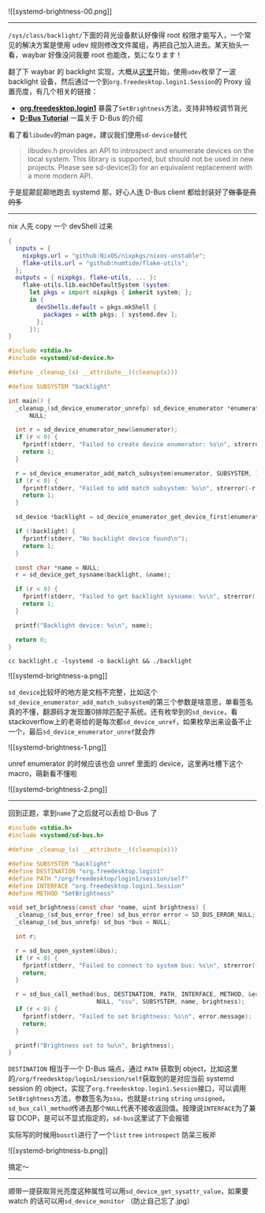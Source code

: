 ![[systemd-brightness-00.png]]

---

`/sys/class/backlight/`下面的背光设备默认好像得 root 权限才能写入，一个常见的解决方案是使用 udev 规则修改文件属组，再把自己加入进去。某天抬头一看，waybar 好像没问我要 root 也能改，気になります！

翻了下 waybar 的 backlight 实现，大概从[这里](https://github.com/Alexays/Waybar/blob/42dc9cb85f27e3db02da83cd13624cfc5a7191d3/src/util/backlight_backend.cpp#L144)开始，使用`udev`枚举了一波 backlight 设备，然后通过一个到`org.freedesktop.login1.Session`的 Proxy 设置亮度，有几个相关的链接：

- [**org.freedesktop.login1**](https://www.freedesktop.org/software/systemd/man/latest/org.freedesktop.login1.html) 暴露了`SetBrightness`方法，支持非特权调节背光
- [**D-Bus Tutorial**](https://dbus.freedesktop.org/doc/dbus-tutorial.html) 一篇关于 D-Bus 的介绍

看了看`libudev`的man page，建议我们使用`sd-device`替代

> libudev.h provides an API to introspect and enumerate devices on the local system. This library is supported, but should not be used in new projects. Please see sd-device(3) for an equivalent replacement with a more modern API.

于是屁颠屁颠地跑去 systemd 那，好心人连 D-Bus client 都给封装好了~~做事是真的多~~

---

nix 人先 copy 一个 devShell 过来

```nix
{
  inputs = {
    nixpkgs.url = "github:NixOS/nixpkgs/nixos-unstable";
    flake-utils.url = "github:numtide/flake-utils";
  };
  outputs = { nixpkgs, flake-utils, ... }:
    flake-utils.lib.eachDefaultSystem (system:
      let pkgs = import nixpkgs { inherit system; };
      in {
        devShells.default = pkgs.mkShell {
          packages = with pkgs; [ systemd.dev ];
        };
      });
}
```

```c
#include <stdio.h>
#include <systemd/sd-device.h>

#define _cleanup_(x) __attribute__((cleanup(x)))

#define SUBSYSTEM "backlight"

int main() {
  _cleanup_(sd_device_enumerator_unrefp) sd_device_enumerator *enumerator =
      NULL;

  int r = sd_device_enumerator_new(&enumerator);
  if (r < 0) {
    fprintf(stderr, "Failed to create device enumerator: %s\n", strerror(-r));
    return 1;
  }

  r = sd_device_enumerator_add_match_subsystem(enumerator, SUBSYSTEM, 1);
  if (r < 0) {
    fprintf(stderr, "Failed to add match subsystem: %s\n", strerror(-r));
    return 1;
  }

  sd_device *backlight = sd_device_enumerator_get_device_first(enumerator);

  if (!backlight) {
    fprintf(stderr, "No backlight device found\n");
    return 1;
  }

  const char *name = NULL;
  r = sd_device_get_sysname(backlight, &name);

  if (r < 0) {
    fprintf(stderr, "Failed to get backlight sysname: %s\n", strerror(-r));
    return 1;
  }

  printf("Backlight device: %s\n", name);

  return 0;
}
```

```shell
cc backlight.c -lsystemd -o backlight && ./backlight
```

![[systemd-brightness-a.png]]

`sd_device`比较坏的地方是文档不完整，比如这个`sd_device_enumerator_add_match_subsystem`的第三个参数是啥意思，单看签名真的不懂，翻源码才发现置0排除匹配子系统。还有枚举到的`sd_device`，看stackoverflow上的老哥给的是每次都`sd_device_unref`，如果枚举出来设备不止一个，最后`sd_device_enumerator_unref`就会炸

![[systemd-brightness-1.png]]

unref enumerator 的时候应该也会 unref 里面的 device，这里再吐槽下这个 macro，萌新看不懂啦

![[systemd-brightness-2.png]]

---

回到正题，拿到`name`了之后就可以丢给 D-Bus 了

```c
#include <stdio.h>
#include <systemd/sd-bus.h>

#define _cleanup_(x) __attribute__((cleanup(x)))

#define SUBSYSTEM "backlight"
#define DESTINATION "org.freedesktop.login1"
#define PATH "/org/freedesktop/login1/session/self"
#define INTERFACE "org.freedesktop.login1.Session"
#define METHOD "SetBrightness"

void set_brightness(const char *name, uint brightness) {
  _cleanup_(sd_bus_error_free) sd_bus_error error = SD_BUS_ERROR_NULL;
  _cleanup_(sd_bus_unrefp) sd_bus *bus = NULL;

  int r;

  r = sd_bus_open_system(&bus);
  if (r < 0) {
    fprintf(stderr, "Failed to connect to system bus: %s\n", strerror(-r));
    return;
  }

  r = sd_bus_call_method(bus, DESTINATION, PATH, INTERFACE, METHOD, &error,
                         NULL, "ssu", SUBSYSTEM, name, brightness);
  if (r < 0) {
    fprintf(stderr, "Failed to set brightness: %s\n", error.message);
    return;
  }

  printf("Brightness set to %u\n", brightness);
}
```

`DESTINATION` 相当于一个 D-Bus 端点，通过 `PATH` 获取到 object，比如这里的`/org/freedesktop/login1/session/self`获取到的是对应当前 systemd session 的 object，实现了`org.freedesktop.login1.Session`接口，可以调用`SetBrightness`方法，参数签名为`ssu`，也就是`string` `string` `unsigned`，`sd_bus_call_method`传进去那个`NULL`代表不接收返回值。按理说`INTERFACE`为了兼容 DCOP，是可以不显式指定的，`sd-bus`这里试了下会报错

实际写的时候用`busctl`进行了一个`list` `tree` `introspect` 防呆三板斧

![[systemd-brightness-b.png]]

搞定～

---

顺带一提获取背光亮度这种属性可以用`sd_device_get_sysattr_value`，如果要 watch 的话可以用`sd_device_monitor` （防止自己忘了.jpg）
